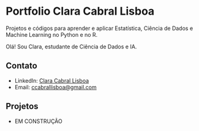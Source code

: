 # Portfolio Clara Cabral Lisboa
Projetos e códigos para aprender e aplicar Estatística, Ciência de Dados e Machine Learning no Python e no R.

Olá! Sou Clara, estudante de Ciência de Dados e IA.

## Contato

- LinkedIn: [Clara Cabral Lisboa](https://www.linkedin.com/in/clara-cabral-lisboa-967605124/)
- Email: ccabrallisboa@gmail.com
  
## Projetos

- EM CONSTRUÇÃO

